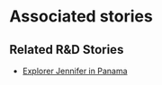 # Associated stories

<!-- !!DO NOT REMOVE!! start autogenerated hyperlinks -->
## Related R&D Stories
- [Explorer Jennifer in Panama](/RnD-Archive/stories/?doc=R_Explorers_PAN)
<!-- !!DO NOT REMOVE!! end autogenerated hyperlinks -->